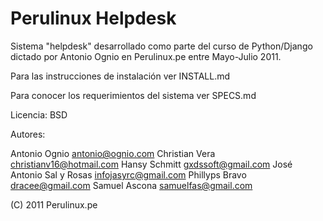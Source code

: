 Perulinux Helpdesk
==================

Sistema "helpdesk" desarrollado como parte del curso de Python/Django
dictado por Antonio Ognio en Perulinux.pe entre Mayo-Julio 2011.

Para las instrucciones de instalación ver INSTALL.md

Para conocer los requerimientos del sistema ver SPECS.md

Licencia: BSD

Autores:

Antonio Ognio <antonio@ognio.com>
Christian Vera <christianv16@hotmail.com>
Hansy Schmitt <gxdssoft@gmail.com>
José Antonio Sal y Rosas <infojasyrc@gmail.com>
Phillyps Bravo <dracee@gmail.com>
Samuel Ascona <samuelfas@gmail.com>

(C) 2011 Perulinux.pe 
